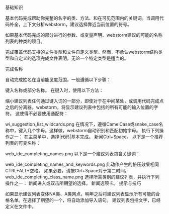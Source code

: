 基础知识

基本代码完成帮助你完整的名字的类、方法、和在可见范围内的关键词。当调用代码补全，上下文分析webstorm，建议选择靠近当前位置的符号。

如果基本代码完成的部分进行的参数、或变量声明、webstorm建议的可能的名称列表的种类的项目。

完成覆盖代码支持的文件类型和文件自定义类型。然而，不承认webstorm结构类型和自定义的选项完成文件表明，无论一个特定类型是适当的。

完成名称

自动完成姓名在当前能见度范围，一般遵循以下步骤：

键入名称或部分名称。
在键入时，使用以下方法：

缩小建议列表任何通过键入词的一部分，即使对于在中间某处，或调用代码完成点之后的分离器。webstorm，将显示建议列表中包括的所有可能的输入位置的字符。
这使得不必要使用通配符：

wi_suggestion_list_wildcards.png
在情况下，遵循CamelCase或snake_case名称中，键入几个字母。这样做，webstorm自动识别和匹配初始字母。
执行下列操作之一：
在主菜单中，选择|代码|基本完成。
新闻Ctrl+Space。
以下是一个推荐列表的可变名称：

web_ide_completing_names.png
以下是一个建议列表包含关键词：

web_ide_completing_names_and_keywords.png
此动作产生的挤压效果相同CTRL+ALT+空格。
如果必要，请按Ctrl+Space对于第二时间。
web_ide_completing_class_name.png
选择所需类别的建议列表，并执行下列操作之一：
新闻进入或双击所期望的选择。
新闻选项卡。
提示与技巧

如果显示建议列表变体NA类、A类网点，明年之后将建议列表显示所有可能的合格名单。在选择了期望的一个，将自动添加导入语句。
建议列表包括文字，已经定义在文件中。